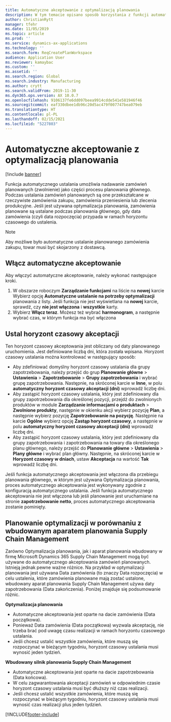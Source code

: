 ```yaml
---
title: Automatyczne akceptowanie z optymalizacją planowania
description: W tym temacie opisano sposób korzystania z funkcji automatycznego ustalania z optymalizacją planowania.
author: ChristianRytt
manager: tfehr
ms.date: 11/05/2019
ms.topic: article
ms.prod: ''
ms.service: dynamics-ax-applications
ms.technology: ''
ms.search.form: ReqCreatePlanWorkspace
audience: Application User
ms.reviewer: kamaybac
ms.custom: ''
ms.assetid: ''
ms.search.region: Global
ms.search.industry: Manufacturing
ms.author: crytt
ms.search.validFrom: 2019-11-30
ms.dyn365.ops.version: AX 10.0.7
ms.openlocfilehash: 9106137fe6dd097beea9914cdde541e581946f46
ms.sourcegitcommit: eaf330dbee1db96c20d5ac479f007747bea079eb
ms.translationtype: HT
ms.contentlocale: pl-PL
ms.lasthandoff: 02/15/2021
ms.locfileid: "5227803"
---
```

# <a name="autofirming-with-planning-optimization"></a>Automatyczne akceptowanie z optymalizacją planowania

[!include [banner](../../includes/banner.md)]

Funkcja automatycznego ustalania umożliwia nadawanie zamówień planowanych (zwolnienie) jako części procesu planowania głównego. Podczas ustalania zamówień planowanych są one przekształcane w rzeczywiste zamówienia zakupu, zamówienia przeniesienia lub zlecenia produkcyjne. Jeśli jest używana optymalizacja planowania, zamówienia planowane są ustalane podczas planowania głównego, gdy data zamówienia (czyli data rozpoczęcia) przypada w ramach horyzontu czasowego do ustalenia.

> [!NOTE]
> Aby możliwe było automatyczne ustalanie planowanego zamówienia zakupu, towar musi być skojarzony z dostawcą.

## <a name="turn-on-autofirming"></a>Włącz automatyczne akceptowanie

Aby włączyć automatyczne akceptowanie, należy wykonać następujące kroki.

1. W obszarze roboczym **Zarządzanie funkcjami** na liście na **nowej** karcie Wybierz opcję **Automatyczne ustalanie na potrzeby optymalizacji** planowania z listy. Jeśli funkcja nie jest wyświetlana na **nowej** karcie, sprawdź, czy **nie jest włączona** i **wszystkie** karty.
1. Wybierz **Włącz teraz**. Możesz też wybrać **harmonogram**, a następnie wybrać czas, w którym funkcja ma być włączona

## <a name="set-up-the-firming-time-fence"></a>Ustal horyzont czasowy akceptacji

Ten horyzont czasowy akceptowania jest obliczany od daty planowanego uruchomienia. Jest definiowane liczbą dni, która została wpisana. Horyzont czasowy ustalania można kontrolować w następujący sposób:

- Aby zdefiniować domyślny horyzont czasowy ustalania dla grupy zapotrzebowania, należy przejść do grup **Planowanie główne** \> **Ustawienia** \> **Zapotrzebowanie** \> **Grupy zapotrzebowania** i wybrać grupę zapotrzebowania. Następnie, na skróconej karcie w **Inne**, w polu **automatyczny horyzont czasowy akceptacji (dni)** wprowadź liczbę dni.
- Aby zastąpić horyzont czasowy ustalania, który jest zdefiniowany dla grupy zapotrzebowania dla określonej pozycji, przejdź do zwolnionych produktów w module **Zarządzanie informacjami o produktach** \> **Zwolnione produkty**, następnie w okienku akcji wybierz pozycję **Plan**, a następnie wybierz pozycję **Zapotrzebowanie na pozycję**. Następnie na karcie **Ogólne** wybierz opcję **Zastąp horyzont czasowy**, a następnie w polu **automatyczny horyzont czasowy akceptacji (dni)** wprowadź liczbę dni.
- Aby zastąpić horyzont czasowy ustalania, który jest zdefiniowany dla grupy zapotrzebowania i zapotrzebowania na towary dla określonego planu głównego, należy przejść do **Planowanie główne** \> **Ustawienia** \> **Plany główne** i wybrać plan główny. Następnie, na skróconej karcie w **Horyzont czasowy w dniach**, ustaw **Akceptacja** na wartość **Tak** wprowadź liczbę dni.

Jeśli funkcja automatycznego akceptowania jest włączona dla przebiegu planowania głównego, w którym jest używana Optymalizacja planowania, proces automatycznego akceptowania jest wykonywany zgodnie z konfiguracją automatycznego ustalania. Jeśli funkcja automatycznego akceptowania nie jest włączona lub jeśli planowanie jest uruchamiane na stronie **zapotrzebowanie netto**, proces automatycznego akceptowania zostanie pominięty.

## <a name="planning-optimization-vs-the-built-in-supply-chain-management-planning-engine"></a>Planowanie optymalizacji w porównaniu z wbudowanym aparatem planowania Supply Chain Management

Zarówno Optymalizacja planowania, jak i aparat planowania wbudowany w firmę Microsoft Dynamics 365 Supply Chain Management mogą być używane do automatycznego akceptowania zamówień planowanych. Istnieją jednak pewne ważne różnice. Na przykład w optymalizacji planowania jest używana Data zamówienia (to znaczy Data rozpoczęcia) w celu ustalenia, które zamówienia planowane mają zostać ustalone, wbudowany aparat planowania Supply Chain Management używa daty zapotrzebowania (Data zakończenia). Poniżej znajduje się podsumowanie różnic.

**Optymalizacja planowania**

- Automatyczne akceptowania jest oparte na dacie zamówienia (Data początkowa).
- Ponieważ Data zamówienia (Data początkowa) wyzwala akceptację, nie trzeba brać pod uwagę czasu realizacji w ramach horyzontu czasowego ustalania.
- Jeśli chcesz ustalić wszystkie zamówienia, które muszą się rozpoczynać w bieżącym tygodniu, horyzont czasowy ustalania musi wynosić jeden tydzień.

**Wbudowany silnik planowania Supply Chain Management**

- Automatyczne akceptowania jest oparte na dacie zapotrzebowania (Data końcowa).
- W celu zagwarantowania akceptacji zamówień w odpowiednim czasie horyzont czasowy ustalania musi być dłuższy niż czas realizacji.
- Jeśli chcesz ustalić wszystkie zamówienia, które muszą się rozpoczynać w bieżącym tygodniu, horyzont czasowy ustalania musi wynosić czas realizacji plus jeden tydzień.


[!INCLUDE[footer-include](../../../includes/footer-banner.md)]